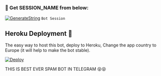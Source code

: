 ### 🧪 Get SESSION_NAME from below:

[![GenerateString](https://img.shields.io/badge/repl.it-generateString-yellowgreen)](https://replit.com/@nat-king-15/Natking-spam#main.py) ``Bot Session``



## Heroku Deployment 💜
The easy way to host this bot, deploy to Heroku, Change the app country to Europe (it will help to make the bot stable).

[![Deploy](https://www.herokucdn.com/deploy/button.svg)](https://heroku.com/deploy?template=https://github.com/nat-king-15/Nat_king_spam)

THIS IS BEST EVER SPAM BOT IN TELEGRAM 😝😝

